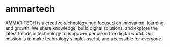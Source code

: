 # ammartech
AMMAR TECH is a creative technology hub focused on innovation, learning, and growth. We share knowledge, build digital solutions, and explore the latest trends in technology to empower people in the digital world. Our mission is to make technology simple, useful, and accessible for everyone.
